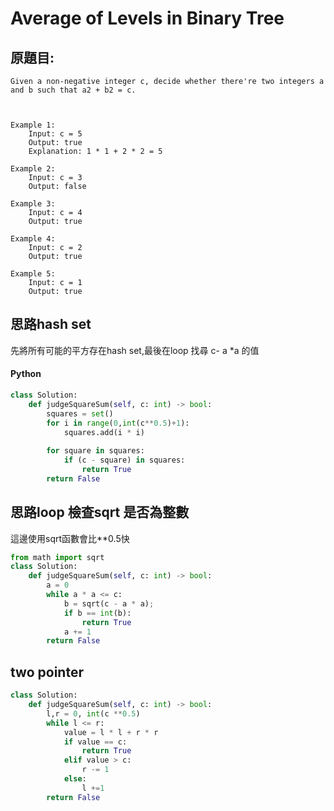 # Average of Levels in Binary Tree

## 原題目:
```
Given a non-negative integer c, decide whether there're two integers a and b such that a2 + b2 = c.

 

Example 1:
    Input: c = 5
    Output: true
    Explanation: 1 * 1 + 2 * 2 = 5
    
Example 2:
    Input: c = 3
    Output: false
    
Example 3:
    Input: c = 4
    Output: true
    
Example 4:
    Input: c = 2
    Output: true
    
Example 5:
    Input: c = 1
    Output: true 
```

## 思路hash set
先將所有可能的平方存在hash set,最後在loop 找尋 c- a *a 的值



#### Python
``` python
class Solution:
    def judgeSquareSum(self, c: int) -> bool:
        squares = set()
        for i in range(0,int(c**0.5)+1):
            squares.add(i * i)
        
        for square in squares:
            if (c - square) in squares:
                return True           
        return False 
``` 


## 思路loop 檢查sqrt 是否為整數

這邊使用sqrt函數會比**0.5快


``` python
from math import sqrt
class Solution:
    def judgeSquareSum(self, c: int) -> bool:
        a = 0
        while a * a <= c:
            b = sqrt(c - a * a);
            if b == int(b):
                return True  
            a += 1
        return False 
 ```


## two pointer


``` python
class Solution:        
    def judgeSquareSum(self, c: int) -> bool:
        l,r = 0, int(c **0.5)
        while l <= r:
            value = l * l + r * r
            if value == c:
                return True
            elif value > c:
                r -= 1
            else:
                l +=1  
        return False 
        
 ```







